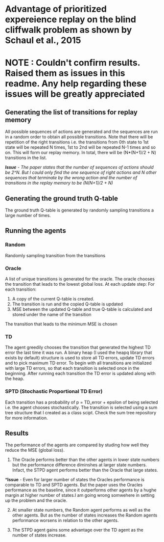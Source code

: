 # Advantage of prioritized expereience replay on the blind cliffwalk problem as shown by Schaul et al., 2015 

# NOTE : Couldn't confirm results. Raised them as issues in this readme. Any help regarding these issues will be greatly appreciated

## Generating the list of transitions for replay memory 

All possible sequences of actions are generated and the sequences are run in a random order to obtain all possible transitions. Note that there will be repetition of the right transitions i.e. the transitions from 0th state to 1st state will be repeated N times, 1st to 2nd will be repeated N-1 times and so on. This will form our replay memory. In total, there will be (N*(N+1)/2 + N) transitions in the list.

***Issue** - The paper states that the number of sequences of actions should be 2^N. But I could only find the one sequence of right actions and N other sequences that terminate by the wrong action and the number of transitions in the replay memory to be (N(N+1)/2 + N)*

## Generating the ground truth Q-table

The ground truth Q-table is generated by randomly sampling transitions a large number of times.

## Running the agents

### Random

Randomly sampling transition from the transitions

### Oracle

A list of unique transitions is generated for the oracle. The oracle chooses the transition that leads to the lowest global loss.
At each update step:
For each transition:
1. A copy of the current Q-table is created. 
2. The transition is run and the copied Q-table is updated
3. MSE between the updated Q-table and true Q-table is calculated and stored under the name of the transition

The transition that leads to the minimum MSE is chosen

### TD

The agent greedily chooses the transition that generated the highest TD error the last time it was run. A binary heap (I used the heapq library that exists by default) structure is used to store all TD errors, update TD errors and to pick maximum TD error. 
To begin with all transitions are initialized with large TD errors, so that each transition is selected once in the beginning. After running each transition the TD error is updated along with the heap.

### SPTD (Stochastic Proportional TD Error)

Each transition has a probability of p = TD_error + epsilon of being selected i.e. the agent chooses stochastically. The transition is selected using a sum tree structure that I created as a class scipt. Check the sum tree repository for more information.

## Results
The performance of the agents are compared by studing how well they reduce the MSE (global loss). 

1. The Oracle performs better than the other agents in lower state numbers but the performance difference diminshes at larger state numbers. Infact, the STPD agent performs better than the Oracle that large states.

***Issue** - Even for larger number of states the Oracles performance is comparable to TD and SPTD agents. But the paper uses the Oracles performance as the baseline, since it outperforms other agents by a hughe margin at higher number of states.I am going wrong somwehere in setting up the problem and the oracle. 

2. At smaller state numbers, the Random agent performs as well as the other agents. But as the number of states increases the Random agents performance worsens in relation to the other agents.  

3. The STPD agent gains some advantage over the TD agent as the number of states increase.




 








